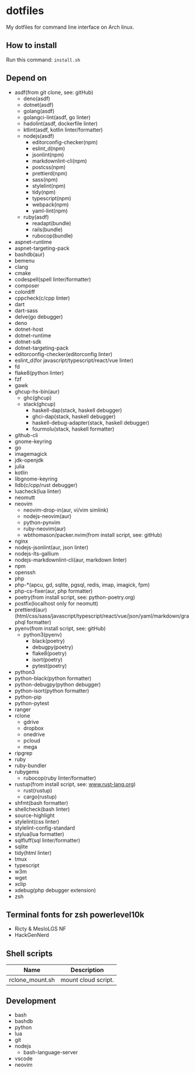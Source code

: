 # dotfiles

My dotfiles for command line interface on Arch linux.

## How to install

Run this command: `install.sh`

## Depend on

- asdf(from git clone, see: gitHub)
  - deno(asdf)
  - dotnet(asdf)
  - golang(asdf)
  - golangci-lint(asdf, go linter)
  - hadolint(asdf, dockerfile linter)
  - ktlint(asdf, kotlin linter/formatter)
  - nodejs(asdf)
    - editorconfig-checker(npm)
    - eslint_d(npm)
    - jsonlint(npm)
    - markdownlint-cli(npm)
    - postcss(npm)
    - prettierd(npm)
    - sass(npm)
    - stylelint(npm)
    - tidy(npm)
    - typescript(npm)
    - webpack(npm)
    - yaml-lint(npm)
  - ruby(asdf)
    - readapt(bundle)
    - rails(bundle)
    - rubocop(bundle)
- aspnet-runtime
- aspnet-targeting-pack
- bashdb(aur)
- bemenu
- clang
- cmake
- codespell(spell linter/formatter)
- composer
- colordiff
- cppcheck(c/cpp linter)
- dart
- dart-sass
- delve(go debugger)
- deno
- dotnet-host
- dotnet-runtime
- dotnet-sdk
- dotnet-targeting-pack
- editorconfig-checker(editorconfig linter)
- eslint_d(for javascript/typescript/react/vue linter)
- fd
- flake8(python linter)
- fzf
- gawk
- ghcup-hs-bin(aur)
  - ghc(ghcup)
  - stack(ghcup)
    - haskell-dap(stack, haskell debugger)
    - ghci-dap(stack, haskell debugger)
    - haskell-debug-adapter(stack, haskell debugger)
    - fourmolu(stack, haskell formatter)
- github-cli
- gnome-keyring
- go
- imagemagick
- jdk-openjdk
- julia
- kotlin
- libgnome-keyring
- lldb(c/cpp/rust debugger)
- luacheck(lua linter)
- neomutt
- neovim
  - neovim-drop-in(aur, vi/vim simlink)
  - nodejs-neovim(aur)
  - python-pynvim
  - ruby-neovim(aur)
  - wbthomason/packer.nvim(from install script, see: gitHub)
- nginx
- nodejs-jsonlint(aur, json linter)
- nodejs-lts-gallium
- nodejs-markdownlint-cli(aur, markdown linter)
- npm
- openssh
- php
- php-\*(apcu, gd, sqlite, pgsql, redis, imap, imagick, fpm)
- php-cs-fixer(aur, php formatter)
- poetry(from install script, see: python-poetry.org)
- postfix(localhost only for neomutt)
- prettierd(aur)
  (html/css/sass/javascript/typescript/react/vue/json/yaml/markdown/graphql formatter)
- pyenv(from install script, see: gitHub)
  - python3(pyenv)
    - black(poetry)
    - debugpy(poetry)
    - flake8(poetry)
    - isort(poetry)
    - pytest(poetry)
- python3
- python-black(python formatter)
- python-debugpy(python debugger)
- python-isort(python formatter)
- python-pip
- python-pytest
- ranger
- rclone
  - gdrive
  - dropbox
  - onedrive
  - pcloud
  - mega
- ripgrep
- ruby
- ruby-bundler
- rubygems
  - rubocop(ruby linter/formatter)
- rustup(from install script, see: www.rust-lang.org)
  - rust(rustup)
  - cargo(rustup)
- shfmt(bash formatter)
- shellcheck(bash linter)
- source-highlight
- stylelint(css linter)
- stylelint-config-standard
- stylua(lua formatter)
- sqlfluff(sql linter/formatter)
- sqlite
- tidy(html linter)
- tmux
- typescript
- w3m
- wget
- xclip
- xdebug(php debugger extension)
- zsh

## Terminal fonts for zsh powerlevel10k

- Ricty & MesloLGS NF
- HackGenNerd

## Shell scripts

| Name            | Description         |
| --------------- | ------------------- |
| rclone_mount.sh | mount cloud script. |

## Development

- bash
- bashdb
- python
- lua
- git
- nodejs
  - bash-language-server
- vscode
- neovim
